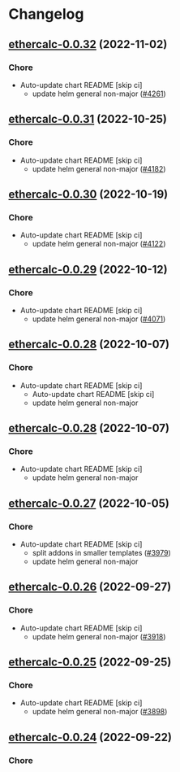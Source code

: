 # Changelog



## [ethercalc-0.0.32](https://github.com/truecharts/charts/compare/ethercalc-0.0.31...ethercalc-0.0.32) (2022-11-02)

### Chore

- Auto-update chart README [skip ci]
  - update helm general non-major ([#4261](https://github.com/truecharts/charts/issues/4261))




## [ethercalc-0.0.31](https://github.com/truecharts/charts/compare/ethercalc-0.0.30...ethercalc-0.0.31) (2022-10-25)

### Chore

- Auto-update chart README [skip ci]
  - update helm general non-major ([#4182](https://github.com/truecharts/charts/issues/4182))




## [ethercalc-0.0.30](https://github.com/truecharts/charts/compare/ethercalc-0.0.29...ethercalc-0.0.30) (2022-10-19)

### Chore

- Auto-update chart README [skip ci]
  - update helm general non-major ([#4122](https://github.com/truecharts/charts/issues/4122))




## [ethercalc-0.0.29](https://github.com/truecharts/charts/compare/ethercalc-0.0.28...ethercalc-0.0.29) (2022-10-12)

### Chore

- Auto-update chart README [skip ci]
  - update helm general non-major ([#4071](https://github.com/truecharts/charts/issues/4071))




## [ethercalc-0.0.28](https://github.com/truecharts/charts/compare/ethercalc-0.0.27...ethercalc-0.0.28) (2022-10-07)

### Chore

- Auto-update chart README [skip ci]
  - Auto-update chart README [skip ci]
  - update helm general non-major




## [ethercalc-0.0.28](https://github.com/truecharts/charts/compare/ethercalc-0.0.27...ethercalc-0.0.28) (2022-10-07)

### Chore

- Auto-update chart README [skip ci]
  - update helm general non-major




## [ethercalc-0.0.27](https://github.com/truecharts/charts/compare/ethercalc-0.0.26...ethercalc-0.0.27) (2022-10-05)

### Chore

- Auto-update chart README [skip ci]
  - split addons in smaller templates ([#3979](https://github.com/truecharts/charts/issues/3979))
  - update helm general non-major




## [ethercalc-0.0.26](https://github.com/truecharts/charts/compare/ethercalc-0.0.25...ethercalc-0.0.26) (2022-09-27)

### Chore

- Auto-update chart README [skip ci]
  - update helm general non-major ([#3918](https://github.com/truecharts/charts/issues/3918))




## [ethercalc-0.0.25](https://github.com/truecharts/charts/compare/ethercalc-0.0.24...ethercalc-0.0.25) (2022-09-25)

### Chore

- Auto-update chart README [skip ci]
  - update helm general non-major ([#3898](https://github.com/truecharts/charts/issues/3898))




## [ethercalc-0.0.24](https://github.com/truecharts/charts/compare/ethercalc-0.0.23...ethercalc-0.0.24) (2022-09-22)

### Chore
